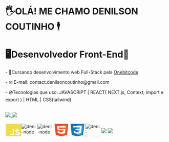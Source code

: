 <h1> 🖐OLÁ! ME CHAMO DENILSON COUTINHO 🕴</h1>
<h1 >🖥Desenvolvedor Front-End🔌</h1>
<p>- 🧭Cursando desenvolvimento web Full-Stack pela <a href="https://onebitcode.com/lp/">Onebitcode</a>
 <p>- ✉  E-mail: contact.denilsoncoutinho@gmail.com </p>

<p>- 💿Tecnologias que uso: JAVASCRIPT | REACT( NEXT.js, Context, import e export ) | HTML | CSS(tailwind) </p>
<!-- <p>- 🔐Tecnologias para aprender: NodeJS, Typescript ,MongoDB e SQL.   -->
 <br>


<div align="left" dir="auto"> 
  <a href="https://github.com/DenilsonCoutinho">
  <img height="180em" src="https://github-readme-stats.vercel.app/api/top-langs/?username=DenilsonCoutinho&amp;layout=compact&amp;langs_count=7&amp;theme=tokyonight" style="max-width: 100%;">
    <img height="180em" src="https://github-readme-stats.vercel.app/api?username=DenilsonCoutinho&amp;show_icons=true&amp;theme=tokyonight&amp;include_all_commits=true&amp;count_private=true" style="max-width: 100%;">
</a>
 </div>
<div dir="auto"><br>
  <img align="left" alt="deni-Js" height="40" width="50" src="https://raw.githubusercontent.com/devicons/devicon/master/icons/javascript/javascript-plain.svg" style="max-width: 100%;">
  <img  align="left" alt="deni-node" height="40" width="50" src="https://cdn.jsdelivr.net/gh/devicons/devicon/icons/nodejs/nodejs-original.svg" />
                   
  <img align="left" alt="deni-node" height="40" width="50" src="https://cdn.jsdelivr.net/gh/devicons/devicon/icons/react/react-original.svg" />
          
          
          
          
  <img align="left" alt="deni-HTML" height="40" width="50" src="https://raw.githubusercontent.com/devicons/devicon/master/icons/html5/html5-original.svg" style="max-width: 100%;">
  <img align="left" alt="deni-CSS" height="40" width="50" src="https://raw.githubusercontent.com/devicons/devicon/master/icons/css3/css3-original.svg" style="max-width: 100%;">
  <img align="left" alt="deni-bootstrap" height="40" width="50" src="https://cdn.jsdelivr.net/gh/devicons/devicon/icons/bootstrap/bootstrap-plain.svg" />
                 
</div>


<div dir="auto"><a href="https://github.com/DenilsonCoutinho"> 

 
  <a href="mailto:contact.denilsoncoutinho@gmail.com"><img src="https://camo.githubusercontent.com/927d6b3961fa048ff7303daf291cb5869dfa25018997cf8c1373c2f6a85b1458/68747470733a2f2f696d672e736869656c64732e696f2f62616467652f2d476d61696c2d2532333333333f7374796c653d666f722d7468652d6261646765266c6f676f3d676d61696c266c6f676f436f6c6f723d7768697465" data-canonical-src="https://img.shields.io/badge/-Gmail-%23333?style=for-the-badge&amp;logo=gmail&amp;logoColor=white" style="max-width: 100%;"></a>
  <a href="https://www.linkedin.com/in/denilson-coutinho3/" rel="nofollow"><img src="https://camo.githubusercontent.com/c00f87aeebbec37f3ee0857cc4c20b21fefde8a96caf4744383ebfe44a47fe3f/68747470733a2f2f696d672e736869656c64732e696f2f62616467652f2d4c696e6b6564496e2d2532333030373742353f7374796c653d666f722d7468652d6261646765266c6f676f3d6c696e6b6564696e266c6f676f436f6c6f723d7768697465" data-canonical-src="https://img.shields.io/badge/-LinkedIn-%230077B5?style=for-the-badge&amp;logo=linkedin&amp;logoColor=white" style="max-width: 100%;"></a> 
<p dir="auto">

